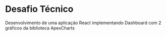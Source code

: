 # Desafio Técnico
Desenvolvimento de uma aplicação React implementando Dashboard com 2 gráficos da biblioteca ApexCharts